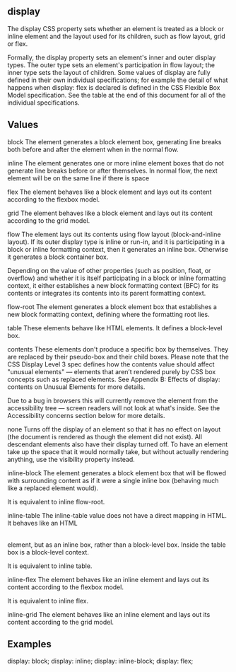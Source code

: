 ## display

The display CSS property sets whether an element is treated as a block or inline element and the layout used for its children, such as flow layout, grid or flex.

Formally, the display property sets an element's inner and outer display types. The outer type sets an element's participation in flow layout; the inner type sets the layout of children. Some values of display are fully defined in their own individual specifications; for example the detail of what happens when display: flex is declared is defined in the CSS Flexible Box Model specification. See the table at the end of this document for all of the individual specifications.


## Values

block
The element generates a block element box, generating line breaks both before and after the element when in the normal flow.

inline
The element generates one or more inline element boxes that do not generate line breaks before or after themselves. In normal flow, the next element will be on the same line if there is space

flex
The element behaves like a block element and lays out its content according to the flexbox model.

grid
The element behaves like a block element and lays out its content according to the grid model.

flow 
The element lays out its contents using flow layout (block-and-inline layout).
If its outer display type is inline or run-in, and it is participating in a block or inline formatting context, then it generates an inline box. Otherwise it generates a block container box.

Depending on the value of other properties (such as position, float, or overflow) and whether it is itself participating in a block or inline formatting context, it either establishes a new block formatting context (BFC) for its contents or integrates its contents into its parent formatting context.

flow-root
The element generates a block element box that establishes a new block formatting context, defining where the formatting root lies.

table
These elements behave like HTML <table> elements. It defines a block-level box.

contents
These elements don't produce a specific box by themselves. They are replaced by their pseudo-box and their child boxes. Please note that the CSS Display Level 3 spec defines how the contents value should affect "unusual elements" — elements that aren’t rendered purely by CSS box concepts such as replaced elements. See Appendix B: Effects of display: contents on Unusual Elements for more details.

Due to a bug in browsers this will currently remove the element from the accessibility tree — screen readers will not look at what's inside. See the Accessibility concerns section below for more details.

none
Turns off the display of an element so that it has no effect on layout (the document is rendered as though the element did not exist). All descendant elements also have their display turned off.
To have an element take up the space that it would normally take, but without actually rendering anything, use the visibility property instead.

inline-block
The element generates a block element box that will be flowed with surrounding content as if it were a single inline box (behaving much like a replaced element would).

It is equivalent to inline flow-root.

inline-table
The inline-table value does not have a direct mapping in HTML. It behaves like an HTML <table> element, but as an inline box, rather than a block-level box. Inside the table box is a block-level context.

It is equivalent to inline table.

inline-flex
The element behaves like an inline element and lays out its content according to the flexbox model.

It is equivalent to inline flex.

inline-grid
The element behaves like an inline element and lays out its content according to the grid model.

## Examples

display: block;
display: inline;
display: inline-block;
display: flex;